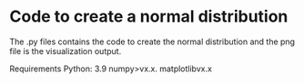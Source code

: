 # Code to create a normal distribution

The .py files contains the code to create the normal distribution and the png file is the visualization output.

Requirements
Python: 3.9
numpy>vx.x.
matplotlibvx.x
